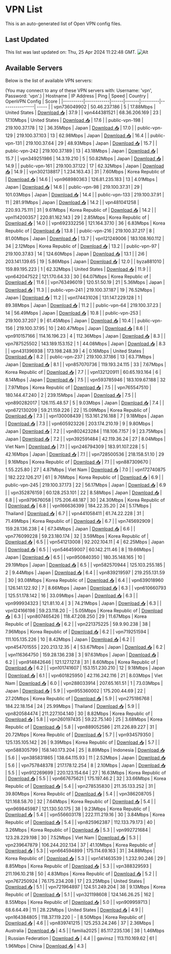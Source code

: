 # VPN List

This is an auto-generated list of Open VPN config files.

## Last Updated

This list was last updated on: Thu, 25 Apr 2024 11:22:48 GMT.
![Alt](https://repobeats.axiom.co/api/embed/186b98318ef1479477931607c1ad7d823f12451f.svg "Repobeats analytics image")

## Available Servers

Below is the list of available VPN servers:

(You may connect to any of these VPN servers with: Username: 'vpn', Password: 'vpn'.)
| Hostname | IP Address | Ping | Speed | Country | OpenVPN Config | Score |
|----------|------------|------|-------|---------|----------------| ----- |
| vpn736049902 | 50.46.237.186 | 5 | 17.88Mbps | United States | [Download 📥](./configs/server_0_US.ovpn) | 37.9 |
| vpn444381521 | 68.36.206.169 | 23 | 17.10Mbps | United States | [Download 📥](./configs/server_1_US.ovpn) | 17.6 |
| public-vpn-198 | 219.100.37.178 | 12 | 36.35Mbps | Japan | [Download 📥](./configs/server_2_JP.ovpn) | 17.0 |
| public-vpn-129 | 219.100.37.103 | 13 | 62.98Mbps | Japan | [Download 📥](./configs/server_3_JP.ovpn) | 16.4 |
| public-vpn-131 | 219.100.37.64 | 29 | 48.93Mbps | Japan | [Download 📥](./configs/server_4_JP.ovpn) | 15.7 |
| public-vpn-242 | 219.100.37.189 | 13 | 43.18Mbps | Japan | [Download 📥](./configs/server_5_JP.ovpn) | 15.7 |
| vpn349251986 | 14.3.19.210 | 5 | 50.82Mbps | Japan | [Download 📥](./configs/server_6_JP.ovpn) | 14.9 |
| public-vpn-161 | 219.100.37.122 | 17 | 62.32Mbps | Japan | [Download 📥](./configs/server_7_JP.ovpn) | 14.9 |
| vpn302138817 | 1.234.163.43 | 31 | 7.60Mbps | Korea Republic of | [Download 📥](./configs/server_8_KR.ovpn) | 14.6 |
| vpn968980363 | 126.81.235.183 | 13 | 4.01Mbps | Japan | [Download 📥](./configs/server_9_JP.ovpn) | 14.6 |
| public-vpn-98 | 219.100.37.31 | 29 | 101.03Mbps | Japan | [Download 📥](./configs/server_10_JP.ovpn) | 14.4 |
| public-vpn-133 | 219.100.37.91 | 11 | 281.91Mbps | Japan | [Download 📥](./configs/server_11_JP.ovpn) | 14.2 |
| vpn481041258 | 220.93.75.111 | 31 | 9.61Mbps | Korea Republic of | [Download 📥](./configs/server_12_KR.ovpn) | 14.2 |
| vpn114200357 | 220.81.162.143 | 29 | 2.85Mbps | Korea Republic of | [Download 📥](./configs/server_13_KR.ovpn) | 14.0 |
| vpn692332256 | 121.164.37.10 | 36 | 6.83Mbps | Korea Republic of | [Download 📥](./configs/server_14_KR.ovpn) | 13.8 |
| public-vpn-216 | 219.100.37.217 | 8 | 81.00Mbps | Japan | [Download 📥](./configs/server_15_JP.ovpn) | 13.7 |
| vpn121249006 | 183.108.160.112 | 34 | 2.12Mbps | Korea Republic of | [Download 📥](./configs/server_16_KR.ovpn) | 13.2 |
| public-vpn-97 | 219.100.37.83 | 14 | 124.60Mbps | Japan | [Download 📥](./configs/server_17_JP.ovpn) | 13.1 |
| 2i6 | 203.141.139.65 | 19 | 5.86Mbps | Japan | [Download 📥](./configs/server_18_JP.ovpn) | 12.0 |
| byza881010 | 159.89.195.223 | 1 | 62.32Mbps | United States | [Download 📥](./configs/server_19_US.ovpn) | 11.9 |
| vpn642047522 | 121.170.64.33 | 30 | 64.07Mbps | Korea Republic of | [Download 📥](./configs/server_20_KR.ovpn) | 11.6 |
| vpn763496019 | 120.51.50.19 | 21 | 5.36Mbps | Japan | [Download 📥](./configs/server_21_JP.ovpn) | 11.3 |
| public-vpn-241 | 219.100.37.187 | 19 | 76.52Mbps | Japan | [Download 📥](./configs/server_22_JP.ovpn) | 11.2 |
| vpn174431026 | 131.147.229.128 | 1 | 89.38Mbps | Japan | [Download 📥](./configs/server_23_JP.ovpn) | 11.2 |
| public-vpn-64 | 219.100.37.23 | 14 | 56.49Mbps | Japan | [Download 📥](./configs/server_24_JP.ovpn) | 10.8 |
| public-vpn-253 | 219.100.37.207 | 9 | 61.45Mbps | Japan | [Download 📥](./configs/server_25_JP.ovpn) | 10.4 |
| public-vpn-156 | 219.100.37.95 | 10 | 240.47Mbps | Japan | [Download 📥](./configs/server_26_JP.ovpn) | 8.6 |
| vpn910157166 | 114.16.196.23 | 4 | 112.36Mbps | Japan | [Download 📥](./configs/server_27_JP.ovpn) | 8.3 |
| vpn787525502 | 143.189.153.152 | 1 | 44.08Mbps | Japan | [Download 📥](./configs/server_28_JP.ovpn) | 8.3 |
| vpn431396938 | 173.198.248.39 | 4 | 0.16Mbps | United States | [Download 📥](./configs/server_29_US.ovpn) | 8.2 |
| public-vpn-237 | 219.100.37.186 | 13 | 63.71Mbps | Japan | [Download 📥](./configs/server_30_JP.ovpn) | 8.1 |
| vpn857070736 | 119.193.24.115 | 33 | 7.67Mbps | Korea Republic of | [Download 📥](./configs/server_31_KR.ovpn) | 7.7 |
| vpn132120911 | 60.65.193.164 | 6 | 8.14Mbps | Japan | [Download 📥](./configs/server_32_JP.ovpn) | 7.5 |
| vpn593785946 | 183.109.67.188 | 32 | 7.97Mbps | Korea Republic of | [Download 📥](./configs/server_33_KR.ovpn) | 7.5 |
| vpn765547510 | 180.144.47.240 | 2 | 239.15Mbps | Japan | [Download 📥](./configs/server_34_JP.ovpn) | 7.5 |
| vpn890282017 | 126.115.48.57 | 5 | 9.03Mbps | Japan | [Download 📥](./configs/server_35_JP.ovpn) | 7.4 |
| vpn672130209 | 59.21.159.226 | 22 | 15.09Mbps | Korea Republic of | [Download 📥](./configs/server_36_KR.ovpn) | 7.3 |
| vpn130008439 | 153.161.216.188 | 7 | 9.18Mbps | Japan | [Download 📥](./configs/server_37_JP.ovpn) | 7.3 |
| vpn605923226 | 203.174.210.19 | 9 | 9.80Mbps | Japan | [Download 📥](./configs/server_38_JP.ovpn) | 7.2 |
| vpn802423284 | 118.106.7.157 | 9 | 23.75Mbps | Japan | [Download 📥](./configs/server_39_JP.ovpn) | 7.2 |
| vpn392591484 | 42.119.36.24 | 27 | 8.04Mbps | Viet Nam | [Download 📥](./configs/server_40_VN.ovpn) | 7.1 |
| vpn246794309 | 183.91.107.228 | 5 | 42.16Mbps | Japan | [Download 📥](./configs/server_41_JP.ovpn) | 7.1 |
| vpn728500536 | 218.158.51.10 | 29 | 9.16Mbps | Korea Republic of | [Download 📥](./configs/server_42_KR.ovpn) | 7.1 |
| vpn887309670 | 1.55.225.80 | 27 | 4.87Mbps | Viet Nam | [Download 📥](./configs/server_43_VN.ovpn) | 7.0 |
| vpn172740875 | 182.222.126.217 | 61 | 9.76Mbps | Korea Republic of | [Download 📥](./configs/server_44_KR.ovpn) | 6.9 |
| public-vpn-245 | 219.100.37.173 | 22 | 56.17Mbps | Japan | [Download 📥](./configs/server_45_JP.ovpn) | 6.9 |
| vpn352876159 | 60.128.253.101 | 22 | 8.58Mbps | Japan | [Download 📥](./configs/server_46_JP.ovpn) | 6.8 |
| vpn979676058 | 175.206.48.187 | 30 | 24.30Mbps | Korea Republic of | [Download 📥](./configs/server_47_KR.ovpn) | 6.8 |
| vpn166636399 | 184.22.35.20 | 24 | 5.17Mbps | Thailand | [Download 📥](./configs/server_48_TH.ovpn) | 6.7 |
| vpn441058411 | 61.74.22.228 | 31 | 71.49Mbps | Korea Republic of | [Download 📥](./configs/server_49_KR.ovpn) | 6.7 |
| vpn745692909 | 159.28.136.238 | 4 | 67.34Mbps | Japan | [Download 📥](./configs/server_50_JP.ovpn) | 6.6 |
| vpn776099228 | 59.23.180.174 | 32 | 3.59Mbps | Korea Republic of | [Download 📥](./configs/server_51_KR.ovpn) | 6.5 |
| vpn541213008 | 92.202.104.11 | 4 | 62.25Mbps | Japan | [Download 📥](./configs/server_52_JP.ovpn) | 6.5 |
| vpn546459007 | 60.142.211.46 | 8 | 19.66Mbps | Japan | [Download 📥](./configs/server_53_JP.ovpn) | 6.5 |
| vpn950840350 | 180.35.148.165 | 10 | 29.19Mbps | Japan | [Download 📥](./configs/server_54_JP.ovpn) | 6.5 |
| vpn582570944 | 125.103.255.185 | 2 | 9.44Mbps | Japan | [Download 📥](./configs/server_55_JP.ovpn) | 6.4 |
| vpn839219597 | 219.255.131.59 | 30 | 93.08Mbps | Korea Republic of | [Download 📥](./configs/server_56_KR.ovpn) | 6.4 |
| vpn639018960 | 126.141.122.92 | 7 | 8.66Mbps | Japan | [Download 📥](./configs/server_57_JP.ovpn) | 6.3 |
| vpn610660793 | 125.51.178.142 | 16 | 33.09Mbps | Japan | [Download 📥](./configs/server_58_JP.ovpn) | 6.3 |
| vpn999934323 | 121.81.10.4 | 3 | 74.21Mbps | Japan | [Download 📥](./configs/server_59_JP.ovpn) | 6.3 |
| vpn124166198 | 59.23.118.20 | - | 5.05Mbps | Korea Republic of | [Download 📥](./configs/server_60_KR.ovpn) | 6.3 |
| vpn807465426 | 118.47.208.250 | 29 | 11.67Mbps | Korea Republic of | [Download 📥](./configs/server_61_KR.ovpn) | 6.2 |
| vpn221375225 | 59.9.90.238 | 38 | 7.96Mbps | Korea Republic of | [Download 📥](./configs/server_62_KR.ovpn) | 6.2 |
| vpn719251594 | 111.105.135.226 | 10 | 8.42Mbps | Japan | [Download 📥](./configs/server_63_JP.ovpn) | 6.2 |
| vpn454701555 | 220.213.12.35 | 4 | 53.67Mbps | Japan | [Download 📥](./configs/server_64_JP.ovpn) | 6.2 |
| vpn116364750 | 159.28.136.238 | 3 | 97.63Mbps | Japan | [Download 📥](./configs/server_65_JP.ovpn) | 6.2 |
| vpn914842646 | 121.127.127.8 | 31 | 8.60Mbps | Korea Republic of | [Download 📥](./configs/server_66_KR.ovpn) | 6.2 |
| vpn101741607 | 153.151.230.210 | 12 | 9.18Mbps | Japan | [Download 📥](./configs/server_67_JP.ovpn) | 6.1 |
| vpn601825950 | 42.116.242.116 | 21 | 8.03Mbps | Viet Nam | [Download 📥](./configs/server_68_VN.ovpn) | 6.0 |
| vpn288033914 | 207.65.161.51 | 1 | 73.03Mbps | Japan | [Download 📥](./configs/server_69_JP.ovpn) | 5.9 |
| vpn955360002 | 175.200.44.69 | 22 | 27.20Mbps | Korea Republic of | [Download 📥](./configs/server_70_KR.ovpn) | 5.9 |
| vpn275186768 | 184.22.18.154 | 24 | 25.99Mbps | Thailand | [Download 📥](./configs/server_71_TH.ovpn) | 5.9 |
| vpn820584474 | 211.227.104.140 | 30 | 8.82Mbps | Korea Republic of | [Download 📥](./configs/server_72_KR.ovpn) | 5.8 |
| vpn260197435 | 59.22.75.140 | 25 | 3.68Mbps | Korea Republic of | [Download 📥](./configs/server_73_KR.ovpn) | 5.8 |
| vpn889052586 | 211.226.89.227 | 31 | 20.72Mbps | Korea Republic of | [Download 📥](./configs/server_74_KR.ovpn) | 5.7 |
| vpn934579350 | 125.135.105.142 | 26 | 9.39Mbps | Korea Republic of | [Download 📥](./configs/server_75_KR.ovpn) | 5.7 |
| vpn588305799 | 158.140.173.204 | 25 | 8.89Mbps | Indonesia | [Download 📥](./configs/server_76_ID.ovpn) | 5.6 |
| vpn385831865 | 138.64.115.93 | 11 | 2.52Mbps | Japan | [Download 📥](./configs/server_77_JP.ovpn) | 5.6 |
| vpn757848378 | 217.178.12.254 | 8 | 2.10Mbps | Japan | [Download 📥](./configs/server_78_JP.ovpn) | 5.5 |
| vpn912269699 | 220.123.154.64 | 27 | 16.63Mbps | Korea Republic of | [Download 📥](./configs/server_79_KR.ovpn) | 5.5 |
| vpn667675621 | 175.197.46.2 | 32 | 33.66Mbps | Korea Republic of | [Download 📥](./configs/server_80_KR.ovpn) | 5.4 |
| vpn278535830 | 211.35.133.252 | 31 | 39.80Mbps | Korea Republic of | [Download 📥](./configs/server_81_KR.ovpn) | 5.4 |
| vpn386208705 | 121.168.58.70 | 32 | 7.64Mbps | Korea Republic of | [Download 📥](./configs/server_82_KR.ovpn) | 5.4 |
| vpn969845987 | 121.130.50.175 | 38 | 9.23Mbps | Korea Republic of | [Download 📥](./configs/server_83_KR.ovpn) | 5.4 |
| vpn556603178 | 222.111.219.16 | 30 | 3.84Mbps | Korea Republic of | [Download 📥](./configs/server_84_KR.ovpn) | 5.4 |
| vpn825962387 | 112.133.79.173 | 40 | 3.26Mbps | Korea Republic of | [Download 📥](./configs/server_85_KR.ovpn) | 5.3 |
| vpn992721684 | 123.28.229.198 | 30 | 7.52Mbps | Viet Nam | [Download 📥](./configs/server_86_VN.ovpn) | 5.3 |
| vpn239647879 | 106.244.202.134 | 37 | 41.10Mbps | Korea Republic of | [Download 📥](./configs/server_87_KR.ovpn) | 5.3 |
| vpn664594899 | 175.114.69.163 | 31 | 34.88Mbps | Korea Republic of | [Download 📥](./configs/server_88_KR.ovpn) | 5.3 |
| vpn141463539 | 1.232.90.246 | 29 | 8.85Mbps | Korea Republic of | [Download 📥](./configs/server_89_KR.ovpn) | 5.3 |
| vpn388329593 | 211.196.10.218 | 50 | 4.83Mbps | Korea Republic of | [Download 📥](./configs/server_90_KR.ovpn) | 5.2 |
| vpn767250924 | 76.175.234.208 | 17 | 23.25Mbps | United States | [Download 📥](./configs/server_91_US.ovpn) | 5.1 |
| vpn721964897 | 124.51.249.204 | 38 | 9.13Mbps | Korea Republic of | [Download 📥](./configs/server_92_KR.ovpn) | 5.1 |
| vpn321198608 | 124.146.26.25 | 162 | 8.55Mbps | Korea Republic of | [Download 📥](./configs/server_93_KR.ovpn) | 5.0 |
| vpn909959713 | 68.6.64.49 | 11 | 28.22Mbps | United States | [Download 📥](./configs/server_94_US.ovpn) | 4.9 |
| vpn164384805 | 118.37.119.220 | - | 8.50Mbps | Korea Republic of | [Download 📥](./configs/server_95_KR.ovpn) | 4.6 |
| vpn839741215 | 125.253.24.246 | 37 | 2.36Mbps | Australia | [Download 📥](./configs/server_96_AU.ovpn) | 4.5 |
| familia2025 | 85.117.235.136 | 38 | 1.46Mbps | Russian Federation | [Download 📥](./configs/server_97_RU.ovpn) | 4.4 |
| gavinsz | 113.110.169.62 | 61 | 1.96Mbps | China | [Download 📥](./configs/server_98_CN.ovpn) | 4.3 |

